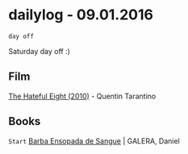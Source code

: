 # dailylog - 09.01.2016
`day off`

Saturday day off :)

## Film

[The Hateful Eight (2010)](http://letterboxd.com/film/the-hateful-eight/) - Quentin Tarantino

## Books

`Start` [Barba Ensopada de Sangue](http://www.companhiadasletras.com.br/detalhe.php?codigo=12453) | GALERA, Daniel